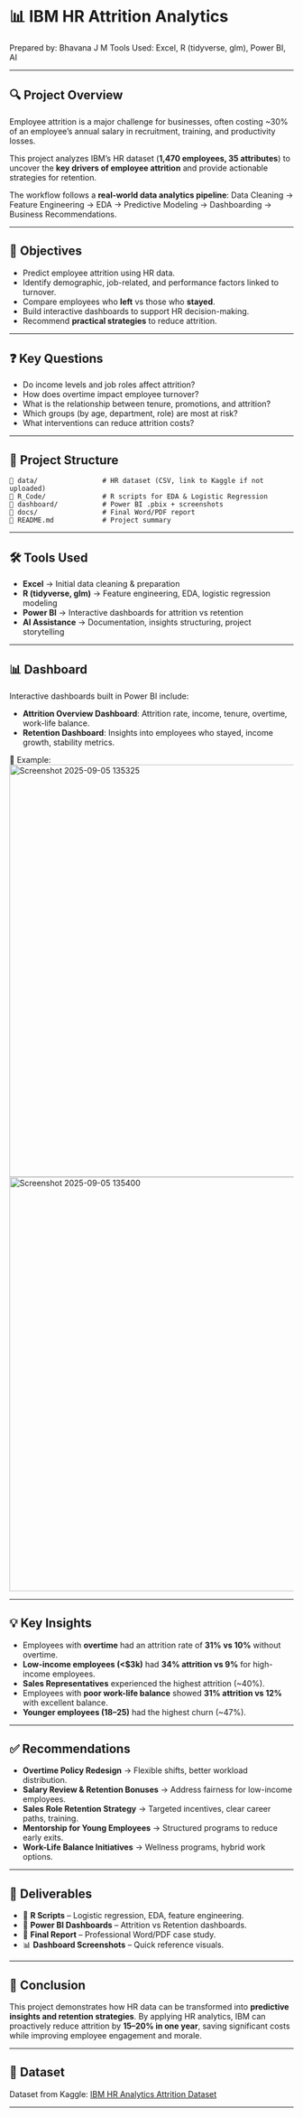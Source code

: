 # 📊 IBM HR Attrition Analytics

Prepared by: Bhavana J M
Tools Used: Excel, R (tidyverse, glm), Power BI, AI

---

## 🔍 Project Overview

Employee attrition is a major challenge for businesses, often costing \~30% of an employee’s annual salary in recruitment, training, and productivity losses.

This project analyzes IBM’s HR dataset (**1,470 employees, 35 attributes**) to uncover the **key drivers of employee attrition** and provide actionable strategies for retention.

The workflow follows a **real-world data analytics pipeline**: Data Cleaning → Feature Engineering → EDA → Predictive Modeling → Dashboarding → Business Recommendations.

---

## 🎯 Objectives

* Predict employee attrition using HR data.
* Identify demographic, job-related, and performance factors linked to turnover.
* Compare employees who **left** vs those who **stayed**.
* Build interactive dashboards to support HR decision-making.
* Recommend **practical strategies** to reduce attrition.

---

## ❓ Key Questions

* Do income levels and job roles affect attrition?
* How does overtime impact employee turnover?
* What is the relationship between tenure, promotions, and attrition?
* Which groups (by age, department, role) are most at risk?
* What interventions can reduce attrition costs?

---

## 📂 Project Structure

```
📂 data/                # HR dataset (CSV, link to Kaggle if not uploaded)
📂 R_Code/              # R scripts for EDA & Logistic Regression
📂 dashboard/           # Power BI .pbix + screenshots
📂 docs/                # Final Word/PDF report
📄 README.md            # Project summary
```

---

## 🛠 Tools Used

* **Excel** → Initial data cleaning & preparation
* **R (tidyverse, glm)** → Feature engineering, EDA, logistic regression modeling
* **Power BI** → Interactive dashboards for attrition vs retention
* **AI Assistance** → Documentation, insights structuring, project storytelling

---

## 📊 Dashboard

Interactive dashboards built in Power BI include:

* **Attrition Overview Dashboard**: Attrition rate, income, tenure, overtime, work-life balance.
* **Retention Dashboard**: Insights into employees who stayed, income growth, stability metrics.

📸 Example: <img width="1190" height="731" alt="Screenshot 2025-09-05 135325" src="https://github.com/user-attachments/assets/9cad1dbb-9e5e-4622-864e-959f6129e99c" />
<img width="1193" height="734" alt="Screenshot 2025-09-05 135400" src="https://github.com/user-attachments/assets/6552cce1-3eb5-4706-b3b8-c6c4a780b356" />

---

## 💡 Key Insights

* Employees with **overtime** had an attrition rate of **31% vs 10%** without overtime.
* **Low-income employees (<\$3k)** had **34% attrition vs 9%** for high-income employees.
* **Sales Representatives** experienced the highest attrition (\~40%).
* Employees with **poor work-life balance** showed **31% attrition vs 12%** with excellent balance.
* **Younger employees (18–25)** had the highest churn (\~47%).

---

## ✅ Recommendations

* **Overtime Policy Redesign** → Flexible shifts, better workload distribution.
* **Salary Review & Retention Bonuses** → Address fairness for low-income employees.
* **Sales Role Retention Strategy** → Targeted incentives, clear career paths, training.
* **Mentorship for Young Employees** → Structured programs to reduce early exits.
* **Work-Life Balance Initiatives** → Wellness programs, hybrid work options.

---

## 📄 Deliverables

* 📂 **R Scripts** – Logistic regression, EDA, feature engineering.
* 📂 **Power BI Dashboards** – Attrition vs Retention dashboards.
* 📄 **Final Report** – Professional Word/PDF case study.
* 📊 **Dashboard Screenshots** – Quick reference visuals.

---

## 📌 Conclusion

This project demonstrates how HR data can be transformed into **predictive insights and retention strategies**. By applying HR analytics, IBM can proactively reduce attrition by **15–20% in one year**, saving significant costs while improving employee engagement and morale.

---

## 📎 Dataset

Dataset from Kaggle: [IBM HR Analytics Attrition Dataset](https://www.kaggle.com/datasets/pavansubhasht/ibm-hr-analytics-attrition-dataset)

---
